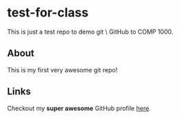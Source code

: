 # test-for-class
This is just a test repo to demo git \ GitHub to COMP 1000.

## About
This is my first very awesome git repo!

## Links
Checkout my **super awesome** GitHub profile [here](https://github.com/aaron-plahn).
